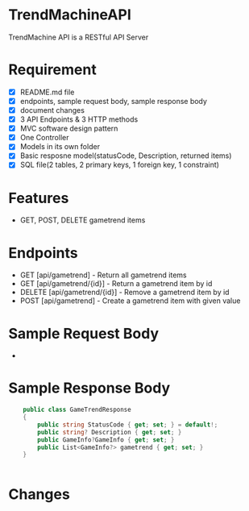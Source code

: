 # TrendMachineAPI
TrendMachine API is a RESTful API Server
# Requirement
- [x] README.md file
- [X] endpoints, sample request body, sample response body
- [X] document changes
- [X] 3 API Endpoints & 3 HTTP methods
- [X] MVC software design pattern
- [X] One Controller
- [X] Models in its own folder
- [X] Basic resposne model(statusCode, Description, returned items)
- [X] SQL file(2 tables, 2 primary keys, 1 foreign key, 1 constraint)
# Features
- GET, POST, DELETE gametrend items
# Endpoints
- GET [api/gametrend] - Return all gametrend items
- GET [api/gametrend/{id}] - Return a gametrend item by id
- DELETE [api/gametrend/{id}] - Remove a gametrend item by id
- POST [api/gametrend] - Create a gametrend item with given value
# Sample Request Body 
- 
# Sample Response Body
```cs
    public class GameTrendResponse
    {
        public string StatusCode { get; set; } = default!;
        public string? Description { get; set; }
        public GameInfo?GameInfo { get; set; }
        public List<GameInfo?> gametrend { get; set; }
    }
```
```json
```
# Changes

